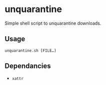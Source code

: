 # unquarantine
Simple shell script to unquarantine downloads.

## Usage
`unquarantine.sh [FILE…]`

## Dependancies
* `xattr`
